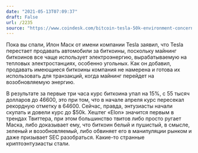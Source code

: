 ```yaml
---
date: "2021-05-13T07:09:37"
draft: False
url: /2235
source: "https://www.coindesk.com/bitcoin-tesla-50k-environment-concerns"
---
```


Пока вы спали, Илон Маск от имени компании Tesla заявил, что Tesla перестает продавать автомобили за биткоины, поскольку майнинг биткоинов все чаще использует электроэнергию, вырабатываемую на тепловых электростанциях, особенно угольных. Как он добавил, продавать имеющиеся биткоины компания не намерена и готова их использовать для транзакций, когда майнинг перейдет на возобновляемую энергию.

В результате за первые три часа курс биткоина упал на 15%, с 55 тысяч долларов до  46600, это при том, что в начале апреля курс пересекал рекордную отметку в 64600. Сейчас, правда, энтузиасты начали скупать и довели курс до $50k. Хештег «Elon» значится первым в трендах Твиттера, при этом большинство твитов либо просто ругает Маска, либо доказывает ему, что биткоин белый и пушистый, в смысле, зеленый и возобновляемый, либо обвиняет его в манипуляции рынком и даже призывает SEC разобраться. Какие-то странные криптоэнтузиасты стали.
